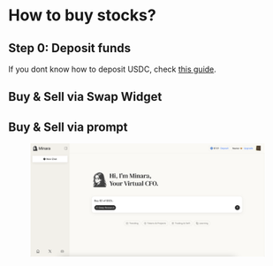 # How to buy stocks?

## Step 0: Deposit funds

If you dont know how to deposit USDC, check [this guide](how-to-deposit-funds.md).

## Buy & Sell via Swap Widget

## Buy & Sell via prompt

<figure><img src="../../.gitbook/assets/image (26).png" alt=""><figcaption></figcaption></figure>
